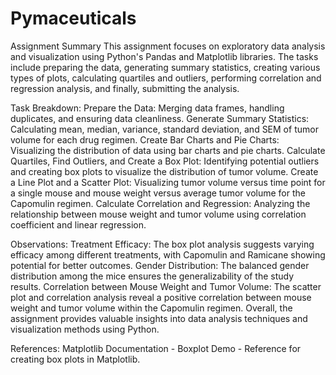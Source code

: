 # Pymaceuticals

Assignment Summary
This assignment focuses on exploratory data analysis and visualization using Python's Pandas and Matplotlib libraries. The tasks include preparing the data, generating summary statistics, creating various types of plots, calculating quartiles and outliers, performing correlation and regression analysis, and finally, submitting the analysis.

Task Breakdown:
Prepare the Data: Merging data frames, handling duplicates, and ensuring data cleanliness.
Generate Summary Statistics: Calculating mean, median, variance, standard deviation, and SEM of tumor volume for each drug regimen.
Create Bar Charts and Pie Charts: Visualizing the distribution of data using bar charts and pie charts.
Calculate Quartiles, Find Outliers, and Create a Box Plot: Identifying potential outliers and creating box plots to visualize the distribution of tumor volume.
Create a Line Plot and a Scatter Plot: Visualizing tumor volume versus time point for a single mouse and mouse weight versus average tumor volume for the Capomulin regimen.
Calculate Correlation and Regression: Analyzing the relationship between mouse weight and tumor volume using correlation coefficient and linear regression.

Observations:
Treatment Efficacy: The box plot analysis suggests varying efficacy among different treatments, with Capomulin and Ramicane showing potential for better outcomes.
Gender Distribution: The balanced gender distribution among the mice ensures the generalizability of the study results.
Correlation between Mouse Weight and Tumor Volume: The scatter plot and correlation analysis reveal a positive correlation between mouse weight and tumor volume within the Capomulin regimen.
Overall, the assignment provides valuable insights into data analysis techniques and visualization methods using Python.

References:
Matplotlib Documentation - Boxplot Demo - Reference for creating box plots in Matplotlib.
